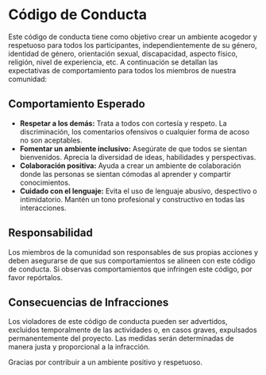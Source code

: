 # Código de Conducta

Este código de conducta tiene como objetivo crear un ambiente acogedor y respetuoso para todos los participantes, independientemente de su género, identidad de género, orientación sexual, discapacidad, aspecto físico, religión, nivel de experiencia, etc. A continuación se detallan las expectativas de comportamiento para todos los miembros de nuestra comunidad:

## Comportamiento Esperado

- **Respetar a los demás:** Trata a todos con cortesía y respeto. La discriminación, los comentarios ofensivos o cualquier forma de acoso no son aceptables.
- **Fomentar un ambiente inclusivo:** Asegúrate de que todos se sientan bienvenidos. Aprecia la diversidad de ideas, habilidades y perspectivas.
- **Colaboración positiva:** Ayuda a crear un ambiente de colaboración donde las personas se sientan cómodas al aprender y compartir conocimientos.
- **Cuidado con el lenguaje:** Evita el uso de lenguaje abusivo, despectivo o intimidatorio. Mantén un tono profesional y constructivo en todas las interacciones.

## Responsabilidad

Los miembros de la comunidad son responsables de sus propias acciones y deben asegurarse de que sus comportamientos se alineen con este código de conducta. Si observas comportamientos que infringen este código, por favor repórtalos.

## Consecuencias de Infracciones

Los violadores de este código de conducta pueden ser advertidos, excluidos temporalmente de las actividades o, en casos graves, expulsados permanentemente del proyecto. Las medidas serán determinadas de manera justa y proporcional a la infracción.


Gracias por contribuir a un ambiente positivo y respetuoso.
